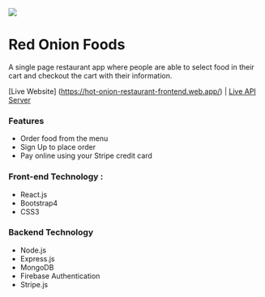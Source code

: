 ![](https://iili.io/2kZh5x.png)

# Red Onion Foods

A single page restaurant app where people are able to select food in their cart and checkout the cart with their information.

[Live Website] (https://hot-onion-restaurant-frontend.web.app/) | [Live API Server](https://hot-onion-restaurant-server.herokuapp.com/)

### Features

- Order food from the menu
- Sign Up to place order
- Pay online using your Stripe credit card

### Front-end Technology :

- React.js
- Bootstrap4
- CSS3

### Backend Technology

- Node.js
- Express.js
- MongoDB
- Firebase Authentication
- Stripe.js
